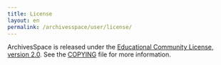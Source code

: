 ```yaml
---
title: License 
layout: en
permalink: /archivesspace/user/license/ 
---
```


ArchivesSpace is released under the [Educational Community License,
version 2.0](http://opensource.org/licenses/ecl2.php). See the
[COPYING](COPYING) file for more information.


